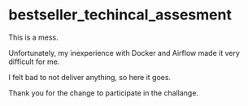 # bestseller_techincal_assesment

This is a mess.

Unfortunately, my inexperience with Docker and Airflow made it very difficult for me.

I felt bad to not deliver anything, so here it goes.

Thank you for the change to participate in the challange.

